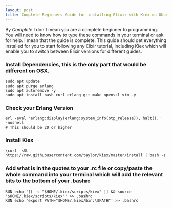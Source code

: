 ```yaml
---
layout: post
title: Complete Beginners Guide for installing Elixir with Kiex on Ubuntu 18.04
---
```


By _Complete_ I don't mean you are a complete beginner to programming. You will
need to know how to type these commands in your terminal or ask for help. I mean
that the guide is complete. This guide should get everything installed for you
to start following any Elixir tutorial, including Kiex which will enable you to
switch between Elixir versions for different guides.

### Install Dependencies, this is the only part that would be different on OSX.

```shell
sudo apt update
sudo apt purge erlang
sudo apt autoremove -y
sudo apt install bash curl erlang git make openssl vim -y
```

### Check your Erlang Version

```shell
erl -eval 'erlang:display(erlang:system_info(otp_release)), halt().'  -noshell
# This should be 20 or higher
```

### Install Kiex

```shell
\curl -sSL https://raw.githubusercontent.com/taylor/kiex/master/install | bash -s
```

### Add what is in the quotes to your .rc file or copy/paste the whole command into your terminal which will add the relevant bits to the bottom of your .bashrc

```shell
RUN echo '[[ -s "$HOME/.kiex/scripts/kiex" ]] && source "$HOME/.kiex/scripts/kiex"' >> .bashrc
RUN echo 'export PATH="$HOME/.kiex/bin:\$PATH"' >> .bashrc
```
